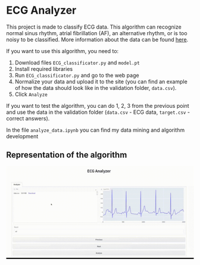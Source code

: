 # ECG Analyzer

This project is made to classify ECG data. This algorithm can recognize normal sinus rhythm, atrial fibrillation (AF), an alternative rhythm, or is too noisy to be classified. More information about the data can be found [here](https://physionet.org/content/challenge-2017/1.0.0/).


If you want to use this algorithm, you need to:
1. Download files `ECG_classificator.py` and `model.pt`
2. Install required libraries
3. Run `ECG_classificator.py` and go to the web page
4. Normalize your data and upload it to the site (you can find an example of how the data should look like in the validation folder, `data.csv`).
5. Click `Analyze`

If you want to test the algorithm, you can do 1, 2, 3 from the previous point and use the data in the validation folder (`data.csv` - ECG data, `target.csv` - correct answers).

In the file `analyze_data.ipynb` you can find my data mining and algorithm development

## Representation of the algorithm
![image](https://github.com/ZiskanderZ/ECG_analyze/blob/e70bb3d094cb08728350d65e8c669689f24032f9/1.gif)
